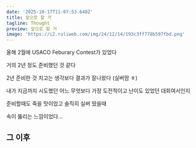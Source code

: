 ```yaml
---
date: '2025-10-17T11:07:53.640Z'
title: 앞으로 할 거
tagline: Thought
preview: 앞으로 할 거
image: 'https://i2.ruliweb.com/img/24/12/14/193c3ff778b597fbd.png'
---
```

올해 2월에 USACO Feburary Contest가 있었다

거의 2년 정도 준비했던 것 같다

2년 준비한 것 치고는 생각보다 결과가 잘나왔다 (실버땀 ㅎ)

내가 지금까지 시도했던 어느 무엇보다 가장  도전적이고 난이도 있었던 대회여서인지

준비할때도 죽을 맛이었고 솔직히 실버 땄을때 

속이 뚫리는 느낌이었다...

## 그 이후




